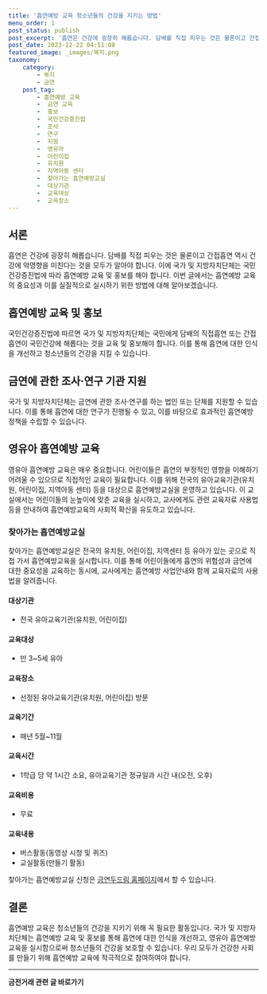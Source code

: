 ```yaml
---
title: '흡연예방 교육 청소년들의 건강을 지키는 방법'
menu_order: 1
post_status: publish
post_excerpt: '흡연은 건강에 굉장히 해롭습니다. 담배를 직접 피우는 것은 물론이고 간접흡연 역시 건강에 악영향을 미친다는 것을 모두가 알아야 합니다. 이에 국가 및 지방자치단체는 국민건강증진법에 따라 흡연예방 교육 및 홍보를 해야 합니다. 이번 글에서는 흡연예방 교육의 중요성과 이를 실질적으로 실시하기 위한 방법에 대해 알아보겠습니다.'
post_date: 2023-12-22 04:51:08
featured_image: _images/복지.png
taxonomy:
    category:
        - 복지
        - 금연
    post_tag:
        - 흡연예방 교육
        -  금연 교육
        -  홍보
        -  국민건강증진법
        -  조사
        -  연구
        -  지원
        -  영유아
        -  어린이집
        -  유치원
        -  지역아동 센터
        -  찾아가는 흡연예방교실
        -  대상기관
        -  교육대상
        -  교육장소
---
```



## 서론

흡연은 건강에 굉장히 해롭습니다. 담배를 직접 피우는 것은 물론이고 간접흡연 역시 건강에 악영향을 미친다는 것을 모두가 알아야 합니다. 이에 국가 및 지방자치단체는 국민건강증진법에 따라 흡연예방 교육 및 홍보를 해야 합니다. 이번 글에서는 흡연예방 교육의 중요성과 이를 실질적으로 실시하기 위한 방법에 대해 알아보겠습니다.

## 흡연예방 교육 및 홍보

국민건강증진법에 따르면 국가 및 지방자치단체는 국민에게 담배의 직접흡연 또는 간접흡연이 국민건강에 해롭다는 것을 교육 및 홍보해야 합니다. 이를 통해 흡연에 대한 인식을 개선하고 청소년들의 건강을 지킬 수 있습니다.

## 금연에 관한 조사·연구 기관 지원

국가 및 지방자치단체는 금연에 관한 조사·연구를 하는 법인 또는 단체를 지원할 수 있습니다. 이를 통해 흡연에 대한 연구가 진행될 수 있고, 이를 바탕으로 효과적인 흡연예방 정책을 수립할 수 있습니다.

## 영유아 흡연예방 교육

영유아 흡연예방 교육은 매우 중요합니다. 어린이들은 흡연의 부정적인 영향을 이해하기 어려울 수 있으므로 직접적인 교육이 필요합니다. 이를 위해 전국의 유아교육기관(유치원, 어린이집, 지역아동 센터) 등을 대상으로 흡연예방교실을 운영하고 있습니다. 이 교실에서는 어린이들의 눈높이에 맞춘 교육을 실시하고, 교사에게도 관련 교육자료 사용법 등을 안내하여 흡연예방교육의 사회적 확산을 유도하고 있습니다.

### 찾아가는 흡연예방교실

찾아가는 흡연예방교실은 전국의 유치원, 어린이집, 지역센터 등 유아가 있는 곳으로 직접 가서 흡연예방교육을 실시합니다. 이를 통해 어린이들에게 흡연의 위험성과 금연에 대한 중요성을 교육하는 동시에, 교사에게는 흡연예방 사업안내와 함께 교육자료의 사용법을 알려줍니다.

#### 대상기관

- 전국 유아교육기관(유치원, 어린이집)

#### 교육대상

- 만 3~5세 유아

#### 교육장소

- 선정된 유아교육기관(유치원, 어린이집) 방문

#### 교육기간

- 매년 5월~11월

#### 교육시간

- 1학급 당 약 1시간 소요, 유아교육기관 정규일과 시간 내(오전, 오후)

#### 교육비용

- 무료

#### 교육내용

- 버스활동(동영상 시청 및 퀴즈)
- 교실활동(만들기 활동)

찾아가는 흡연예방교실 신청은 [금연두드림 홈페이지](http://www.no-smoke.org)에서 할 수 있습니다.

## 결론

흡연예방 교육은 청소년들의 건강을 지키기 위해 꼭 필요한 활동입니다. 국가 및 지방자치단체는 흡연예방 교육 및 홍보를 통해 흡연에 대한 인식을 개선하고, 영유아 흡연예방 교육을 실시함으로써 청소년들의 건강을 보호할 수 있습니다. 우리 모두가 건강한 사회를 만들기 위해 흡연예방 교육에 적극적으로 참여하여야 합니다.
<!-- wp:separator -->
<hr class="wp-block-separator has-alpha-channel-opacity"/>
<!-- /wp:separator -->

<!-- wp:group {"backgroundColor":"base","layout":{"type":"constrained"}} -->
<div class="wp-block-group has-base-background-color has-background"><!-- wp:paragraph {"align":"center","fontSize":"medium"} -->
<p class="has-text-align-center has-large-font-size"><strong>금전거래 관련 글 바로가기</strong></p>
<!-- /wp:paragraph -->


<!-- wp:latest-posts
{"categories":[{"id":13538,"count":19,"description":"","link":"https://uknowlaw.com/category/%ea%b8%88%ec%a0%84%ea%b1%b0%eb%9e%98/","name":"금전거래","slug":"금전거래","taxonomy":"category","parent":0,"meta":[],"_links":{"self":[{"href":"https://uknowlaw.com/wp-json/wp/v2/categories/13538"}],"collection":[{"href":"https://uknowlaw.com/wp-json/wp/v2/categories"}],"about":[{"href":"https://uknowlaw.com/wp-json/wp/v2/taxonomies/category"}],"wp:post_type":[{"href":"https://uknowlaw.com/wp-json/wp/v2/posts?categories=13538"}],"curies":[{"name":"wp","href":"https://api.w.org/{rel}","templated":true}]}}],"postsToShow":100,"excerptLength":28,"postLayout":"grid","columns":2,"featuredImageAlign":"left","featuredImageSizeSlug":"large","fontSize":"small"} /--></div>
<!-- /wp:group -->
